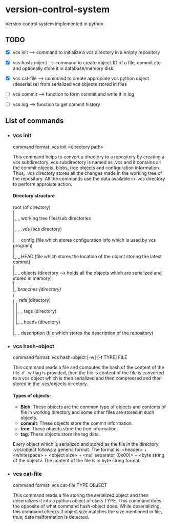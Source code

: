 # version-control-system
Version control system implemented in python

## TODO

- [X] vcs init --> command to initialize a vcs directory in a empty repository
- [X] vcs hash-object --> command to create object-ID of a file, commit etc and optionally store it in database/memory disk.
- [X] vcs cat-file  --> command to create appropiate vcs python object (deserialize) from serialized vcs objects stored in files
- [ ] vcs commit --> function to form commit and write it in log
- [ ] vcs log --> function to get commit history


## List of commands

- ### vcs init
    command format: vcs init \<directory path>

    This command helps to convert a directory to a repository by creating a vcs subdirectory. vcs subdirectory is named as .vcs and it contains all the commit objects, blobs, tree objects and configuration information. Thus, .vcs directory stores all the changes made in the working tree of the repository. All the commands use the data available in .vcs directory to perform approiate action.

    #### Directory structure

    root (of directory)  
    |  
    |_ _ working tree files/sub directories  
    |  
    |_ _ .vcs (vcs directory)  
          |  
          |_ _ config (file which stores configuration info which is used by vcs program)  
          |  
          |_ _ HEAD (file which stores the location of the object storing the latest commit)  
          |  
          |_ _ objects (directory --> holds all the objects which are serialized and stored in memory)  
          |  
          |_ _branches (directory)  
          |  
          |_ _ refs (directory)  
          |    |  
          |    |_ _ tags (directory)  
          |    |  
          |    |_ _ heads (directory)  
          |  
          |_ _ description (file which stores the description of the repository)  
    
- ### vcs hash-object
    command format: vcs hash-object [-w] [-t TYPE] FILE
    
    This command reads a file and computes the hash of the content of the file.
    if -w flag is provided, then the file is content of the file is converted to a vcs object which is then serialized and then compressed and then stored in the .vcs/objects directory.

    #### Types of objects:
    - **Blob**: These objects are the common type of objects and contents of file in working directory and some other files are stored in such objects.
    - **commit**: These objects store the commit information.
    - **tree**: These objects store the tree information.
    - **tag**: These objects store the tag data.

    Every object which is serialized and stored as the file in the directory .vcs/object follows a generic format.
    The format is:
    \<header> + \<whitespace> + \<object size> + \<null separator (0x00)> + \<byte string of the object>
    The content of the file is in byte string format.

- ### vcs cat-file
    command format: vcs cat-file TYPE OBJECT
    
    This command reads a file storing the serialized object and then deserializes it into a python object of class TYPE.
    This command does the opposite of what command hash-object does. While deserializing, this command checks if object size matches the size mentioned in file, thus, data malformation is detected.